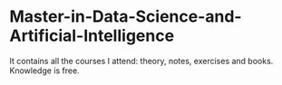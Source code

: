# Master-in-Data-Science-and-Artificial-Intelligence
It contains all the courses I attend: theory, notes, exercises and books. Knowledge is free.
